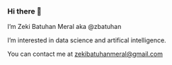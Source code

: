 ### Hi there 👋

I’m Zeki Batuhan Meral aka @zbatuhan

I’m interested in data science and artifical intelligence.

You can contact me at zekibatuhanmeral@gmail.com

<!--
**zbatuhan/zbatuhan** is a ✨ _special_ ✨ repository because its `README.md` (this file) appears on your GitHub profile.

Here are some ideas to get you started:

- 🔭 I’m currently working on ...
- 🌱 I’m currently learning ...
- 👯 I’m looking to collaborate on ...
- 🤔 I’m looking for help with ...
- 💬 Ask me about ...
- 📫 How to reach me: ...
- 😄 Pronouns: ...
- ⚡ Fun fact: ...
-->
